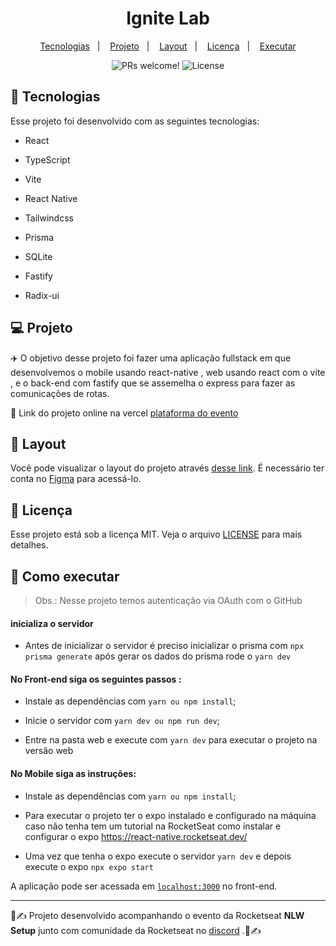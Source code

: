 <h1 align="center">
  Ignite Lab
</h1>

<p align="center">
  <a href="#-tecnologias">Tecnologias</a>&nbsp;&nbsp;&nbsp;|&nbsp;&nbsp;&nbsp;
  <a href="#-projeto">Projeto</a>&nbsp;&nbsp;&nbsp;|&nbsp;&nbsp;&nbsp;
  <a href="#-layout">Layout</a>&nbsp;&nbsp;&nbsp;|&nbsp;&nbsp;&nbsp;
  <a href="#memo-licença">Licença</a>&nbsp;&nbsp;&nbsp;|&nbsp;&nbsp;&nbsp;
  <a href="#memo-licença">Executar</a>
</p>

<p align="center">
 <img src="https://img.shields.io/static/v1?label=PRs&message=welcome&color=49AA26&labelColor=000000" alt="PRs welcome!" />
  <img alt="License" src="https://img.shields.io/static/v1?label=license&message=MIT&color=49AA26&labelColor=000000">
</p>

## 🚀 Tecnologias

Esse projeto foi desenvolvido com as seguintes tecnologias:

- React
  
- TypeScript
  
- Vite
  
- React Native

- Tailwindcss

- Prisma

- SQLite

- Fastify  

- Radix-ui

## 💻 Projeto

✈️ O objetivo desse projeto foi fazer uma aplicação fullstack em que desenvolvemos o mobile usando react-native , web usando react com o vite , e o back-end com fastify que se assemelha o express para fazer as comunicações de rotas.

🔗 Link do projeto online na vercel [plataforma do evento](https://nlw-ignite-lab-event-platform.vercel.app/)

## 🔖 Layout

Você pode visualizar o layout do projeto através [desse link](https://www.figma.com/file/g4LA7rLsNWuQawfQbllMf3/Habits-(i)-(Community)?node-id=6%3A343&t=GpKFrOYXA7J4utnF-1). É necessário ter conta no [Figma](https://figma.com) para acessá-lo.

## 📝 Licença

Esse projeto está sob a licença MIT. Veja o arquivo [LICENSE](LICENSE.md) para mais detalhes.

##  📜 Como executar

> Obs.: Nesse projeto temos autenticação via OAuth com o GitHub


#### inicializa o servidor  

- Antes de inicializar o servidor é preciso inicializar o prisma com `npx prisma generate` após gerar os dados do prisma rode o  `yarn dev`

#### No Front-end siga os seguintes passos :

- Instale as dependências com `yarn ou npm install`;
  
- Inicie o servidor com `yarn dev ou npm run dev`;
  
- Entre na pasta web e execute com `yarn dev` para executar o projeto na versão web
  
#### No Mobile siga as instruções:
- Instale as dependências com `yarn ou npm install`;

- Para executar o projeto ter o expo instalado e configurado na máquina caso não tenha tem um tutorial na RocketSeat como instalar e configurar o expo https://react-native.rocketseat.dev/

- Uma vez que tenha o expo execute o servidor `yarn dev` e depois execute o expo `npx expo start`

A aplicação pode ser acessada em [`localhost:3000`](http://localhost:3000) no front-end.

-----

💪✍️ Projeto desenvolvido acompanhando o evento da Rocketseat **NLW Setup** junto com comunidade da Rocketseat no [discord](http://starter-bot.rocketseat.dev/api/discord/login?param=YmFiZDBlNTQtNjBjZi00OWFhLWI3ZjAtYjhhOTYzYzE0MmY4) .💪✍️
